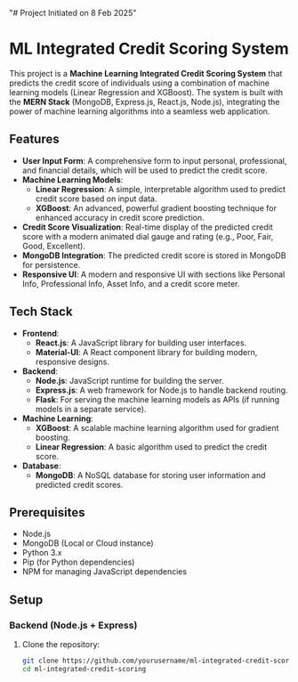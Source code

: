 "# Project Initiated on 8 Feb 2025" 
# ML Integrated Credit Scoring System

This project is a **Machine Learning Integrated Credit Scoring System** that predicts the credit score of individuals using a combination of machine learning models (Linear Regression and XGBoost). The system is built with the **MERN Stack** (MongoDB, Express.js, React.js, Node.js), integrating the power of machine learning algorithms into a seamless web application.

## Features

- **User Input Form**: A comprehensive form to input personal, professional, and financial details, which will be used to predict the credit score.
- **Machine Learning Models**:
  - **Linear Regression**: A simple, interpretable algorithm used to predict credit score based on input data.
  - **XGBoost**: An advanced, powerful gradient boosting technique for enhanced accuracy in credit score prediction.
- **Credit Score Visualization**: Real-time display of the predicted credit score with a modern animated dial gauge and rating (e.g., Poor, Fair, Good, Excellent).
- **MongoDB Integration**: The predicted credit score is stored in MongoDB for persistence.
- **Responsive UI**: A modern and responsive UI with sections like Personal Info, Professional Info, Asset Info, and a credit score meter.

## Tech Stack

- **Frontend**:
  - **React.js**: A JavaScript library for building user interfaces.
  - **Material-UI**: A React component library for building modern, responsive designs.
- **Backend**:
  - **Node.js**: JavaScript runtime for building the server.
  - **Express.js**: A web framework for Node.js to handle backend routing.
  - **Flask**: For serving the machine learning models as APIs (if running models in a separate service).
- **Machine Learning**:
  - **XGBoost**: A scalable machine learning algorithm used for gradient boosting.
  - **Linear Regression**: A basic algorithm used to predict the credit score.
- **Database**:
  - **MongoDB**: A NoSQL database for storing user information and predicted credit scores.

## Prerequisites

- Node.js
- MongoDB (Local or Cloud instance)
- Python 3.x
- Pip (for Python dependencies)
- NPM  for managing JavaScript dependencies

## Setup

### Backend (Node.js + Express)

1. Clone the repository:
   ```bash
   git clone https://github.com/yourusername/ml-integrated-credit-scoring.git
   cd ml-integrated-credit-scoring
